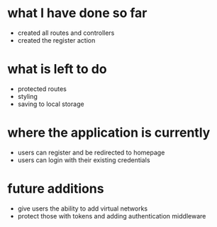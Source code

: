 # what I have done so far 
- created all routes and controllers
- created the register action



# what is left to do 
- protected routes 
- styling 
- saving to local storage


# where the application is currently
- users can register and be redirected to homepage
- users can login with their existing credentials 

# future additions 
- give users the ability to add virtual networks 
- protect those with tokens and adding authentication middleware
  